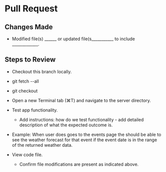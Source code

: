 
# Pull Request

## Changes Made
* Modified file(s) ______ or updated file(s___________ to include _____________.

## Steps to Review
* Checkout this branch locally.

* git fetch --all

* git checkout <file>
  
* Open a new Terminal tab (⌘T) and navigate to the server directory.
  
* Test app functionality.
   - Add instructions: how do we test functionality - add detailed description of what the expected outcome is.
  
* Example: When user does goes to the events page the should be able to see the weather forecast for that event if the event date is in the range of the returned weather data.

* View code file.
  - Confirm file modifications are present as indicated above.
